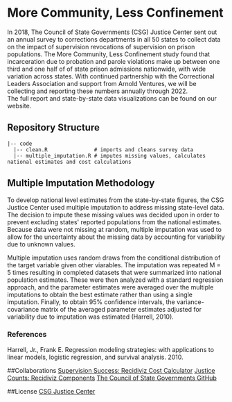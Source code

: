 # More Community, Less Confinement

In 2018, The Council of State Governments (CSG) Justice Center sent out an annual survey to corrections departments in all 50 states to collect data on the impact of supervision revocations of supervision on prison populations. The More Community, Less Confinement study found that incarceration due to probation and parole violations make up between one third and one half of of state prison admissions nationwide, with wide variation across states. With continued partnership with the Correctional Leaders Association and support from Arnold Ventures, we will be collecting and reporting these numbers annually through 2022.  
The full report and state-by-state data visualizations can be found on our website.

## Repository Structure

    |-- code    
      |-- clean.R               # imports and cleans survey data
      |-- multiple_imputation.R # imputes missing values, calculates national estimates and cost calculations

## Multiple Imputation Methodology

To develop national level estimates from the state-by-state figures, the CSG Justice Center used multiple imputation to address missing state-level data. The decision to impute these missing values was decided upon in order to prevent excluding states' reported populations from the national estimates. Because data were not missing at random, multiple imputation was used to allow for the uncertainty about the missing data by accounting for variability due to unknown values.

Multiple imputation uses random draws from the conditional distribution of the target variable given other viarables. The imputation was repeated M = 5 times resulting in completed datasets that were summarized into national population estimates. These were then analyzed with a standard regression approach, and the parameter estimates were averaged over the multiple imputations to obtain the best estimate rather than using a single imputation. Finally, to obtain 95% confidence intervals, the variance-covariance matrix of the averaged parameter estimates adjusted for variability due to imputation was estimated (Harrell, 2010).

### References

Harrell, Jr., Frank E. Regression modeling strategies: with applications to linear models, logistic regression, and survival analysis. 2010.

##Collaborations
[Supervision Success: Recidiviz Cost Calculator](https://github.com/Recidiviz/supervision-success-component)
[Justice Counts: Recidiviz Components](https://github.com/Recidiviz/justice-counts-components)
[The Council of State Governments GitHub](https://github.com/csg-org)

##License
[CSG Justice Center](https://csgjusticecenter.org/)